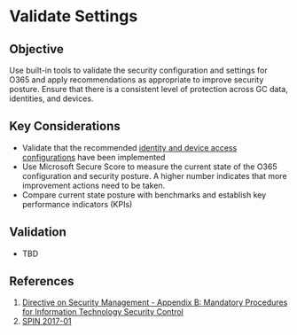 # Validate Settings

## Objective

Use built-in tools to validate the security configuration and settings for O365 and apply recommendations as appropriate to improve security posture. Ensure that there is a consistent level of protection across GC data, identities, and devices.

## Key Considerations

* Validate that the recommended [identity and device access configurations](https://docs.microsoft.com/en-us/microsoft-365/enterprise/microsoft-365-policies-configurations?view=o365-worldwide) have been implemented
* Use Microsoft Secure Score to measure the current state of the O365 configuration and security posture. A higher number indicates that more improvement actions need to be taken.
* Compare current state posture with benchmarks and establish key performance indicators (KPIs)

## Validation

* TBD

## References

1. [Directive on Security Management - Appendix B: Mandatory Procedures for Information Technology Security Control](https://www.tbs-sct.gc.ca/pol/doc-eng.aspx?id=32611&section=procedure&p=B)
2. [SPIN 2017-01](https://www.canada.ca/en/treasury-board-secretariat/services/access-information-privacy/security-identity-management/direction-secure-use-commercial-cloud-services-spin.html)
